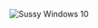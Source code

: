 ![Sussy Windows 10](https://raw.githubusercontent.com/SussyWussyamougus/sussy-wussy-windows10/main/image_60ed38.jpg)
